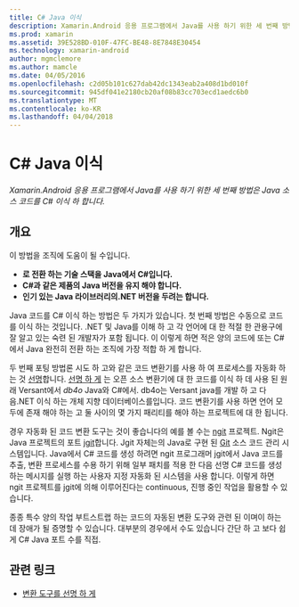 ```yaml
---
title: C# Java 이식
description: Xamarin.Android 응용 프로그램에서 Java를 사용 하기 위한 세 번째 방법은 Java 소스 코드를 C# 이식 하 합니다.
ms.prod: xamarin
ms.assetid: 39E528BD-010F-47FC-BE48-8E7848E30454
ms.technology: xamarin-android
author: mgmclemore
ms.author: mamcle
ms.date: 04/05/2016
ms.openlocfilehash: c2d05b101c627dab42dc1343eab2a408d1bd010f
ms.sourcegitcommit: 945df041e2180cb20af08b83cc703ecd1aedc6b0
ms.translationtype: MT
ms.contentlocale: ko-KR
ms.lasthandoff: 04/04/2018
---
```

# <a name="porting-java-to-c"></a>C# Java 이식

_Xamarin.Android 응용 프로그램에서 Java를 사용 하기 위한 세 번째 방법은 Java 소스 코드를 C# 이식 하 합니다._

## <a name="overview"></a>개요

이 방법을 조직에 도움이 될 수입니다.

-  **로 전환 하는 기술 스택을 Java에서 C#입니다.**
-  **C#과 같은 제품의 Java 버전을 유지 해야 합니다.**
-  **인기 있는 Java 라이브러리의.NET 버전을 두려는 합니다.**


Java 코드를 C# 이식 하는 방법은 두 가지가 있습니다. 첫 번째 방법은 수동으로 코드를 이식 하는 것입니다. .NET 및 Java를 이해 하 고 각 언어에 대 한 적절 한 관용구에 잘 알고 있는 숙련 된 개발자가 포함 됩니다. 이 이렇게 하면 적은 양의 코드에 또는 C#에서 Java 완전히 전환 하는 조직에 가장 적합 하 게 합니다.

두 번째 포팅 방법론 시도 하 고와 같은 코드 변환기를 사용 하 여 프로세스를 자동화 하는 것 [선명](https://github.com/mono/sharpen)합니다. [선명 하 게](https://github.com/mono/sharpen) 는 오픈 소스 변환기에 대 한 코드를 이식 하 데 사용 된 원래 Versant에서 *db4o* Java와 C#에서. db4o는 Versant java를 개발 하 고 다음.NET 이식 하는 개체 지향 데이터베이스를입니다. 코드 변환기를 사용 하면 언어 모두에 존재 해야 하는 고 둘 사이의 몇 가지 패리티를 해야 하는 프로젝트에 대 한 됩니다.

경우 자동화 된 코드 변환 도구는 것이 좋습니다의 예를 볼 수는 [ngit](https://github.com/mono/ngit) 프로젝트.
Ngit은 Java 프로젝트의 포트 [jgit](http://eclipse.org/)합니다.
Jgit 자체는의 Java로 구현 된 [Git](http://git-scm.com/) 소스 코드 관리 시스템입니다. Java에서 C# 코드를 생성 하려면 ngit 프로그래머 jgit에서 Java 코드를 추출, 변환 프로세스를 수용 하기 위해 일부 패치를 적용 한 다음 선명 C# 코드를 생성 하는 메시지를 실행 하는 사용자 지정 자동화 된 시스템을 사용 합니다. 이렇게 하면 ngit 프로젝트를 jgit에 의해 이루어진다는 continuous, 진행 중인 작업을 활용할 수 있습니다.

종종 특수 양의 작업 부트스트랩 하는 코드의 자동된 변환 도구와 관련 된 이며이 하는 데 장애가 될 증명할 수 있습니다. 대부분의 경우에서 수도 있습니다 간단 하 고 보다 쉽게 C# Java 포트 수를 직접.



## <a name="related-links"></a>관련 링크

- [변환 도구를 선명 하 게](https://github.com/mono/sharpen)
